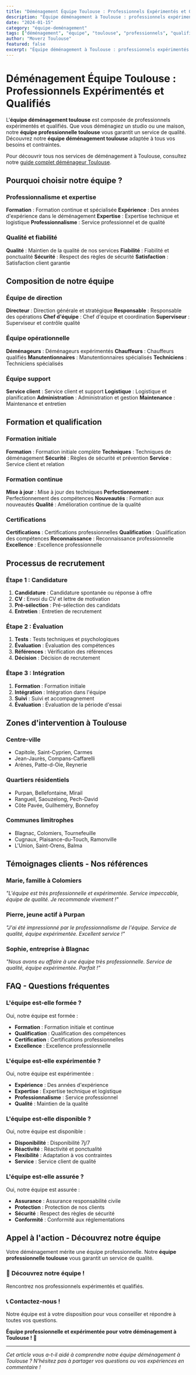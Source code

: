 ```yaml
---
title: "Déménagement Équipe Toulouse : Professionnels Expérimentés et Qualifiés"
description: "Équipe déménagement à Toulouse : professionnels expérimentés et qualifiés. Formation continue, expertise, professionnalisme. Découvrez notre équipe."
date: "2024-01-15"
category: "équipe-deménagement"
tags: ["déménagement", "équipe", "toulouse", "professionnels", "qualifiés"]
author: "Moverz Toulouse"
featured: false
excerpt: "Équipe déménagement à Toulouse : professionnels expérimentés et qualifiés. Formation continue, expertise, professionnalisme."
---
```


# Déménagement Équipe Toulouse : Professionnels Expérimentés et Qualifiés

L'**équipe déménagement toulouse** est composée de professionnels expérimentés et qualifiés. Que vous déménagiez un studio ou une maison, notre **équipe professionnelle toulouse** vous garantit un service de qualité. Découvrez notre **équipe déménagement toulouse** adaptée à tous vos besoins et contraintes.

Pour découvrir tous nos services de déménagement à Toulouse, consultez notre [guide complet déménageur Toulouse](/blog/demenageur/demenageur-toulouse).

## Pourquoi choisir notre équipe ?

### Professionnalisme et expertise

**Formation** : Formation continue et spécialisée
**Expérience** : Des années d'expérience dans le déménagement
**Expertise** : Expertise technique et logistique
**Professionnalisme** : Service professionnel et de qualité

### Qualité et fiabilité

**Qualité** : Maintien de la qualité de nos services
**Fiabilité** : Fiabilité et ponctualité
**Sécurité** : Respect des règles de sécurité
**Satisfaction** : Satisfaction client garantie

## Composition de notre équipe

### Équipe de direction

**Directeur** : Direction générale et stratégique
**Responsable** : Responsable des opérations
**Chef d'équipe** : Chef d'équipe et coordination
**Superviseur** : Superviseur et contrôle qualité

### Équipe opérationnelle

**Déménageurs** : Déménageurs expérimentés
**Chauffeurs** : Chauffeurs qualifiés
**Manutentionnaires** : Manutentionnaires spécialisés
**Techniciens** : Techniciens spécialisés

### Équipe support

**Service client** : Service client et support
**Logistique** : Logistique et planification
**Administration** : Administration et gestion
**Maintenance** : Maintenance et entretien

## Formation et qualification

### Formation initiale

**Formation** : Formation initiale complète
**Techniques** : Techniques de déménagement
**Sécurité** : Règles de sécurité et prévention
**Service** : Service client et relation

### Formation continue

**Mise à jour** : Mise à jour des techniques
**Perfectionnement** : Perfectionnement des compétences
**Nouveautés** : Formation aux nouveautés
**Qualité** : Amélioration continue de la qualité

### Certifications

**Certifications** : Certifications professionnelles
**Qualification** : Qualification des compétences
**Reconnaissance** : Reconnaissance professionnelle
**Excellence** : Excellence professionnelle

## Processus de recrutement

### Étape 1 : Candidature

1. **Candidature** : Candidature spontanée ou réponse à offre
2. **CV** : Envoi du CV et lettre de motivation
3. **Pré-sélection** : Pré-sélection des candidats
4. **Entretien** : Entretien de recrutement

### Étape 2 : Évaluation

1. **Tests** : Tests techniques et psychologiques
2. **Évaluation** : Évaluation des compétences
3. **Références** : Vérification des références
4. **Décision** : Décision de recrutement

### Étape 3 : Intégration

1. **Formation** : Formation initiale
2. **Intégration** : Intégration dans l'équipe
3. **Suivi** : Suivi et accompagnement
4. **Évaluation** : Évaluation de la période d'essai

## Zones d'intervention à Toulouse

### Centre-ville
- Capitole, Saint-Cyprien, Carmes
- Jean-Jaurès, Compans-Caffarelli
- Arènes, Patte-d-Oie, Reynerie

### Quartiers résidentiels
- Purpan, Bellefontaine, Mirail
- Rangueil, Saouzelong, Pech-David
- Côte Pavée, Guilheméry, Bonnefoy

### Communes limitrophes
- Blagnac, Colomiers, Tournefeuille
- Cugnaux, Plaisance-du-Touch, Ramonville
- L'Union, Saint-Orens, Balma

## Témoignages clients - Nos références

### Marie, famille à Colomiers
*"L'équipe est très professionnelle et expérimentée. Service impeccable, équipe de qualité. Je recommande vivement !"*

### Pierre, jeune actif à Purpan
*"J'ai été impressionné par le professionnalisme de l'équipe. Service de qualité, équipe expérimentée. Excellent service !"*

### Sophie, entreprise à Blagnac
*"Nous avons eu affaire à une équipe très professionnelle. Service de qualité, équipe expérimentée. Parfait !"*

## FAQ - Questions fréquentes

### L'équipe est-elle formée ?

Oui, notre équipe est formée :
- **Formation** : Formation initiale et continue
- **Qualification** : Qualification des compétences
- **Certification** : Certifications professionnelles
- **Excellence** : Excellence professionnelle

### L'équipe est-elle expérimentée ?

Oui, notre équipe est expérimentée :
- **Expérience** : Des années d'expérience
- **Expertise** : Expertise technique et logistique
- **Professionnalisme** : Service professionnel
- **Qualité** : Maintien de la qualité

### L'équipe est-elle disponible ?

Oui, notre équipe est disponible :
- **Disponibilité** : Disponibilité 7j/7
- **Réactivité** : Réactivité et ponctualité
- **Flexibilité** : Adaptation à vos contraintes
- **Service** : Service client de qualité

### L'équipe est-elle assurée ?

Oui, notre équipe est assurée :
- **Assurance** : Assurance responsabilité civile
- **Protection** : Protection de nos clients
- **Sécurité** : Respect des règles de sécurité
- **Conformité** : Conformité aux réglementations

## Appel à l'action - Découvrez notre équipe

Votre déménagement mérite une équipe professionnelle. Notre **équipe professionnelle toulouse** vous garantit un service de qualité.

### 👥 **Découvrez notre équipe !**

Rencontrez nos professionnels expérimentés et qualifiés.

### 📞 **Contactez-nous !**

Notre équipe est à votre disposition pour vous conseiller et répondre à toutes vos questions.

**Équipe professionnelle et expérimentée pour votre déménagement à Toulouse !** 🚚

---

*Cet article vous a-t-il aidé à comprendre notre équipe déménagement à Toulouse ? N'hésitez pas à partager vos questions ou vos expériences en commentaire !*

